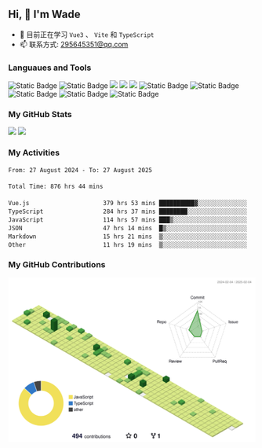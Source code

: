 ## Hi, 👋 I'm Wade

- 🌱 目前正在学习 `Vue3` 、 `Vite` 和 `TypeScript`
- 📫 联系方式: 295645351@qq.com

### Languaues and Tools

<span > 
  <img alt="Static Badge" src="https://img.shields.io/badge/Vue-%2342b883?style=flat-square&logo=Vue&logoColor=%23fff"> 
  <img alt="Static Badge" src="https://img.shields.io/badge/TypeScript-%230072b3?style=flat-square&logo=TypeScript&logoColor=%23fff"> 
  <img src="https://img.shields.io/badge/-JavaScript-F7DF1E?style=flat-square&logo=javascript&logoColor=white" /> 
  <img src="https://img.shields.io/badge/-HTML5-E34F26?style=flat-square&logo=html5&logoColor=white" /> 
  <img src="https://img.shields.io/badge/-CSS3-1572B6?style=flat-square&logo=css3" /> 
  <img alt="Static Badge" src="https://img.shields.io/badge/Webpack-%230072b3?style=flat-square&logo=webpack&logoColor=%23fff"> 
  <img alt="Static Badge" src="https://img.shields.io/badge/Vite-%239a60fe?style=flat-square&logo=vite&logoColor=%23fff"> 
  <img alt="Static Badge" src="https://img.shields.io/badge/Sass-%23c66394?style=flat-square&logo=Sass&logoColor=%23fff"> 
  <img alt="Static Badge" src="https://img.shields.io/badge/Visual_Studio_Code-007ACC?style=flat-square&logo=Visual-Studio-Code&logoColor=white"> 
  <img alt="Static Badge" src="https://img.shields.io/badge/Git-F05032?style=flat-square&logo=Git&logoColor=white">  
</span>


### My GitHub Stats

<div align="left">
  <img src="https://github-readme-stats.vercel.app/api?username=Cwd295645351&show_icons=true" /> 
  <img src="https://github-readme-stats.vercel.app/api/top-langs/?username=Cwd295645351&layout=compact&langs_count=6&text_color=000&icon_color=fff&theme=graywhite" />
</div>

### My Activities

<!--START_SECTION:waka-->

```txt
From: 27 August 2024 - To: 27 August 2025

Total Time: 876 hrs 44 mins

Vue.js                     379 hrs 53 mins ██████████▓░░░░░░░░░░░░░░   43.33 %
TypeScript                 284 hrs 37 mins ████████░░░░░░░░░░░░░░░░░   32.46 %
JavaScript                 114 hrs 57 mins ███▒░░░░░░░░░░░░░░░░░░░░░   13.11 %
JSON                       47 hrs 14 mins  █▒░░░░░░░░░░░░░░░░░░░░░░░   05.39 %
Markdown                   15 hrs 21 mins  ▒░░░░░░░░░░░░░░░░░░░░░░░░   01.75 %
Other                      11 hrs 19 mins  ▒░░░░░░░░░░░░░░░░░░░░░░░░   01.29 %
```

<!--END_SECTION:waka-->

### My GitHub Contributions

![](./profile-3d-contrib/profile-green-animate.svg)
